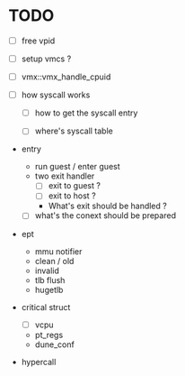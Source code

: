 # TODO
- [ ] free vpid
- [ ] setup vmcs ?
- [ ] vmx::vmx_handle_cpuid

- [ ] how syscall works
  - [ ] how to get the syscall entry
  - [ ] where's syscall table


- entry
  - run guest / enter guest
  - two exit handler
    - [ ] exit to guest ?
    - [ ] exit to host ?
    - What's exit should be handled ?
  - [ ] what's the conext should be prepared

- ept
  - mmu notifier
  - clean / old
  - invalid
  - tlb flush
  - hugetlb

- critical struct
  - [ ] vcpu
  - pt_regs
  - dune_conf


- hypercall
